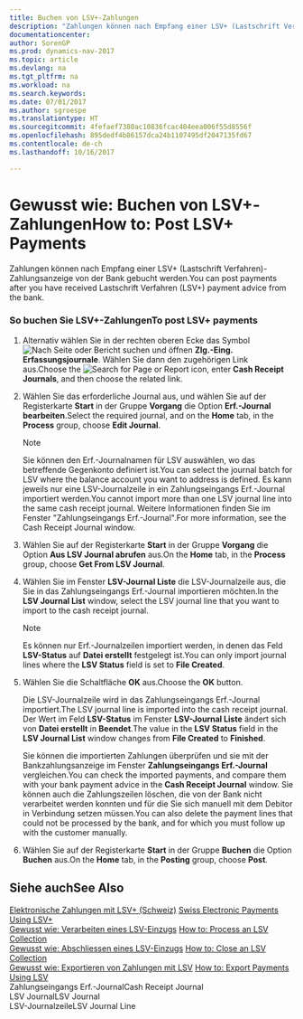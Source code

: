 ```yaml
---
title: Buchen von LSV+-Zahlungen
description: "Zahlungen können nach Empfang einer LSV+ (Lastschrift Verfahren)-Zahlungsanzeige von der Bank gebucht werden."
documentationcenter: 
author: SorenGP
ms.prod: dynamics-nav-2017
ms.topic: article
ms.devlang: na
ms.tgt_pltfrm: na
ms.workload: na
ms.search.keywords: 
ms.date: 07/01/2017
ms.author: sgroespe
ms.translationtype: HT
ms.sourcegitcommit: 4fefaef7380ac10836fcac404eea006f55d8556f
ms.openlocfilehash: 895dedf4b86157dca24b1107495df2047135fd67
ms.contentlocale: de-ch
ms.lasthandoff: 10/16/2017

---
```

# <a name="how-to-post-lsv-payments"></a><span data-ttu-id="d748c-103">Gewusst wie: Buchen von LSV+-Zahlungen</span><span class="sxs-lookup"><span data-stu-id="d748c-103">How to: Post LSV+ Payments</span></span>
<span data-ttu-id="d748c-104">Zahlungen können nach Empfang einer LSV+ (Lastschrift Verfahren)-Zahlungsanzeige von der Bank gebucht werden.</span><span class="sxs-lookup"><span data-stu-id="d748c-104">You can post payments after you have received Lastschrift Verfahren (LSV+) payment advice from the bank.</span></span>  
  
### <a name="to-post-lsv-payments"></a><span data-ttu-id="d748c-105">So buchen Sie LSV+-Zahlungen</span><span class="sxs-lookup"><span data-stu-id="d748c-105">To post LSV+ payments</span></span>  
  
1.  <span data-ttu-id="d748c-106">Alternativ wählen Sie in der rechten oberen Ecke das Symbol ![Nach Seite oder Bericht suchen](media/ui-search/search_small.png "Nach Seite oder Bericht suchen") und öffnen **Zlg.-Eing. Erfassungsjournale**. Wählen Sie dann den zugehörigen Link aus.</span><span class="sxs-lookup"><span data-stu-id="d748c-106">Choose the ![Search for Page or Report](media/ui-search/search_small.png "Search for Page or Report icon") icon, enter **Cash Receipt Journals**, and then choose the related link.</span></span>  
  
2.  <span data-ttu-id="d748c-107">Wählen Sie das erforderliche Journal aus, und wählen Sie auf der Registerkarte **Start** in der Gruppe **Vorgang** die Option **Erf.-Journal bearbeiten**.</span><span class="sxs-lookup"><span data-stu-id="d748c-107">Select the required journal, and on the **Home** tab, in the **Process** group, choose **Edit Journal**.</span></span>  
  
    > [!NOTE]  
    >  <span data-ttu-id="d748c-108">Sie können den Erf.-Journalnamen für LSV auswählen, wo das betreffende Gegenkonto definiert ist.</span><span class="sxs-lookup"><span data-stu-id="d748c-108">You can select the journal batch for LSV where the balance account you want to address is defined.</span></span> <span data-ttu-id="d748c-109">Es kann jeweils nur eine LSV-Journalzeile in ein Zahlungseingangs Erf.-Journal importiert werden.</span><span class="sxs-lookup"><span data-stu-id="d748c-109">You cannot import more than one LSV journal line into the same cash receipt journal.</span></span> <span data-ttu-id="d748c-110">Weitere Informationen finden Sie im Fenster "Zahlungseingangs Erf.-Journal".</span><span class="sxs-lookup"><span data-stu-id="d748c-110">For more information, see the Cash Receipt Journal window.</span></span>  
  
3.  <span data-ttu-id="d748c-111">Wählen Sie auf der Registerkarte **Start** in der Gruppe **Vorgang** die Option **Aus LSV Journal abrufen** aus.</span><span class="sxs-lookup"><span data-stu-id="d748c-111">On the **Home** tab, in the **Process** group, choose **Get From LSV Journal**.</span></span>  
  
4.  <span data-ttu-id="d748c-112">Wählen Sie im Fenster **LSV-Journal Liste** die LSV-Journalzeile aus, die Sie in das Zahlungseingangs Erf.-Journal importieren möchten.</span><span class="sxs-lookup"><span data-stu-id="d748c-112">In the **LSV Journal List** window, select the LSV journal line that you want to import to the cash receipt journal.</span></span>  
  
    > [!NOTE]  
    >  <span data-ttu-id="d748c-113">Es können nur Erf.-Journalzeilen importiert werden, in denen das Feld **LSV-Status** auf **Datei erstellt** festgelegt ist.</span><span class="sxs-lookup"><span data-stu-id="d748c-113">You can only import journal lines where the **LSV Status** field is set to **File Created**.</span></span>  
  
5.  <span data-ttu-id="d748c-114">Wählen Sie die Schaltfläche **OK** aus.</span><span class="sxs-lookup"><span data-stu-id="d748c-114">Choose the **OK** button.</span></span>  
  
     <span data-ttu-id="d748c-115">Die LSV-Journalzeile wird in das Zahlungseingangs Erf.-Journal importiert.</span><span class="sxs-lookup"><span data-stu-id="d748c-115">The LSV journal line is imported into the cash receipt journal.</span></span> <span data-ttu-id="d748c-116">Der Wert im Feld **LSV-Status** im Fenster **LSV-Journal Liste** ändert sich von **Datei erstellt** in **Beendet**.</span><span class="sxs-lookup"><span data-stu-id="d748c-116">The value in the **LSV Status** field in the **LSV Journal List** window changes from **File Created** to **Finished**.</span></span>  
  
     <span data-ttu-id="d748c-117">Sie können die importierten Zahlungen überprüfen und sie mit der Bankzahlungsanzeige im Fenster **Zahlungseingangs Erf.-Journal** vergleichen.</span><span class="sxs-lookup"><span data-stu-id="d748c-117">You can check the imported payments, and compare them with your bank payment advice in the **Cash Receipt Journal** window.</span></span> <span data-ttu-id="d748c-118">Sie können auch die Zahlungszeilen löschen, die von der Bank nicht verarbeitet werden konnten und für die Sie sich manuell mit dem Debitor in Verbindung setzen müssen.</span><span class="sxs-lookup"><span data-stu-id="d748c-118">You can also delete the payment lines that could not be processed by the bank, and for which you must follow up with the customer manually.</span></span>  
  
6.  <span data-ttu-id="d748c-119">Wählen Sie auf der Registerkarte **Start** in der Gruppe **Buchen** die Option **Buchen** aus.</span><span class="sxs-lookup"><span data-stu-id="d748c-119">On the **Home** tab, in the **Posting** group, choose **Post**.</span></span>  
  
## <a name="see-also"></a><span data-ttu-id="d748c-120">Siehe auch</span><span class="sxs-lookup"><span data-stu-id="d748c-120">See Also</span></span>  
 <span data-ttu-id="d748c-121">[Elektronische Zahlungen mit LSV+ (Schweiz)](swiss-electronic-payments-using-lsv-.md) </span><span class="sxs-lookup"><span data-stu-id="d748c-121">[Swiss Electronic Payments Using LSV+](swiss-electronic-payments-using-lsv-.md) </span></span>  
 <span data-ttu-id="d748c-122">[Gewusst wie: Verarbeiten eines LSV-Einzugs](how-to-process-an-lsv-collection.md) </span><span class="sxs-lookup"><span data-stu-id="d748c-122">[How to: Process an LSV Collection](how-to-process-an-lsv-collection.md) </span></span>  
 <span data-ttu-id="d748c-123">[Gewusst wie: Abschliessen eines LSV-Einzugs](how-to-close-an-lsv-collection.md) </span><span class="sxs-lookup"><span data-stu-id="d748c-123">[How to: Close an LSV Collection](how-to-close-an-lsv-collection.md) </span></span>  
 <span data-ttu-id="d748c-124">[Gewusst wie: Exportieren von Zahlungen mit LSV](how-to-export-payments-using-lsv.md) </span><span class="sxs-lookup"><span data-stu-id="d748c-124">[How to: Export Payments Using LSV](how-to-export-payments-using-lsv.md) </span></span>  
 <span data-ttu-id="d748c-125">Zahlungseingangs Erf.-Journal</span><span class="sxs-lookup"><span data-stu-id="d748c-125">Cash Receipt Journal</span></span>   
 <span data-ttu-id="d748c-126">LSV Journal</span><span class="sxs-lookup"><span data-stu-id="d748c-126">LSV Journal</span></span>   
 <span data-ttu-id="d748c-127">LSV-Journalzeile</span><span class="sxs-lookup"><span data-stu-id="d748c-127">LSV Journal Line</span></span>
